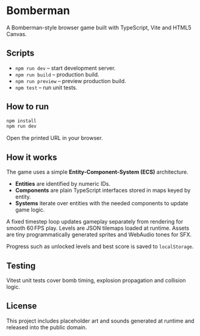 # Bomberman

A Bomberman-style browser game built with TypeScript, Vite and HTML5 Canvas.

## Scripts

- `npm run dev` – start development server.
- `npm run build` – production build.
- `npm run preview` – preview production build.
- `npm test` – run unit tests.

## How to run

```bash
npm install
npm run dev
```
Open the printed URL in your browser.

## How it works

The game uses a simple **Entity-Component-System (ECS)** architecture.
- **Entities** are identified by numeric IDs.
- **Components** are plain TypeScript interfaces stored in maps keyed by entity.
- **Systems** iterate over entities with the needed components to update game logic.

A fixed timestep loop updates gameplay separately from rendering for smooth 60 FPS play. Levels are JSON tilemaps loaded at runtime. Assets are tiny programmatically generated sprites and WebAudio tones for SFX.

Progress such as unlocked levels and best score is saved to `localStorage`.

## Testing

Vitest unit tests cover bomb timing, explosion propagation and collision logic.

## License

This project includes placeholder art and sounds generated at runtime and released into the public domain.
